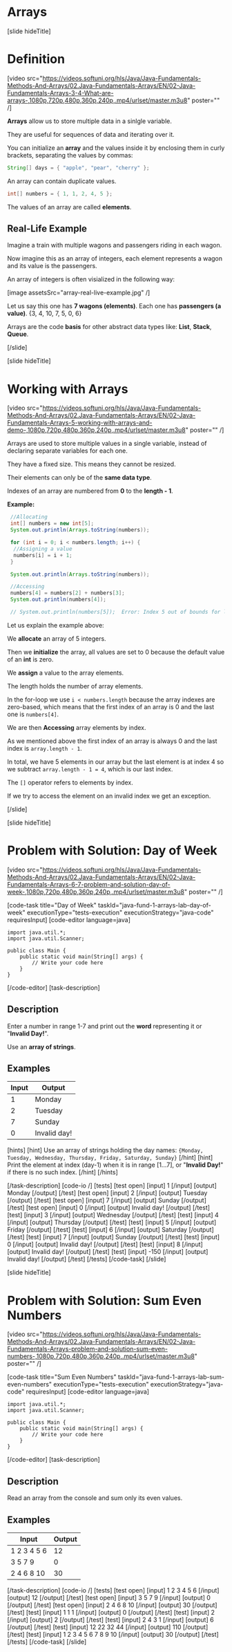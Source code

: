 # Arrays

[slide hideTitle]

# Definition

[video src="https://videos.softuni.org/hls/Java/Java-Fundamentals-Methods-And-Arrays/02.Java-Fundamentals-Arrays/EN/02-Java-Fundamentals-Arrays-3-4-What-are-arrays-,1080p,720p,480p,360p,240p,.mp4/urlset/master.m3u8" poster="" /]

**Arrays** allow us to store multiple data in a sinlgle variable.

They are useful for sequences of data and iterating over it.

You can initialize an **array** and the values inside it by enclosing them in curly brackets, separating the values by commas:

``` java
String[] days = { "apple", "pear", "cherry" };
```

An array can contain duplicate values.

```Java
int[] numbers = { 1, 1, 2, 4, 5 };
```

The values of an array are called **elements**.

## Real-Life Example
Imagine a train with multiple wagons and passengers riding in each wagon.

Now imagine this as an array of integers, each element represents a wagon and its value is the passengers.

An array of integers is often visialized in the following way:

[image assetsSrc="array-real-live-example.jpg" /]

Let us say this one has **7 wagons (elements)**. Each one has **passengers (a value)**. \{3, 4, 10, 7, 5, 0, 6\}

Arrays are the code **basis** for other abstract data types like: **List**, **Stack**, **Queue**.

[/slide]

[slide hideTitle]
# Working with Arrays

[video src="https://videos.softuni.org/hls/Java/Java-Fundamentals-Methods-And-Arrays/02.Java-Fundamentals-Arrays/EN/02-Java-Fundamentals-Arrays-5-working-with-arrays-and-demo-,1080p,720p,480p,360p,240p,.mp4/urlset/master.m3u8" poster="" /]

Arrays are used to store multiple values in a single variable, instead of declaring separate variables for each one.

They have a fixed size. This means they cannot be resized.

Their elements can only be of the **same data type**.

Indexes of an array are numbered from **0** to the **length - 1**.

**Example:**
```Java live
 //Allocating
 int[] numbers = new int[5];
 System.out.println(Arrays.toString(numbers));

 for (int i = 0; i < numbers.length; i++) {
  //Assigning a value
  numbers[i] = i + 1;
 }

 System.out.println(Arrays.toString(numbers));

 //Accessing
 numbers[4] = numbers[2] + numbers[3];
 System.out.println(numbers[4]);

 // System.out.println(numbers[5]);  Error: Index 5 out of bounds for length 5 at Array.
```

Let us explain the example above:

We **allocate** an array of 5 integers.

Then we **initialize** the array, all values are set to 0 because the default value of an **int** is zero.

We **assign** a value to the array elements.

The length holds the number of array elements.

In the for-loop we use `i < numbers.length` because the array indexes are zero-based, which means that the first index of an array is 0 and the last one is `numbers[4]`.

We are then **Accessing** array elements by index.

As we mentioned above the first index of an array is always 0 and the last index is `array.length - 1`.

In total, we have 5 elements in our array but the last element is at index 4 so we subtract `array.length - 1 = 4`, which is our last index.

The `[]` operator refers to elements by index.

If we try to access the element on an invalid index we get an exception.


[/slide]

[slide hideTitle]
# Problem with Solution: Day of Week

[video src="https://videos.softuni.org/hls/Java/Java-Fundamentals-Methods-And-Arrays/02.Java-Fundamentals-Arrays/EN/02-Java-Fundamentals-Arrays-6-7-problem-and-solution-day-of-week-,1080p,720p,480p,360p,240p,.mp4/urlset/master.m3u8" poster="" /]

[code-task title="Day of Week" taskId="java-fund-1-arrays-lab-day-of-week" executionType="tests-execution" executionStrategy="java-code" requiresInput]
[code-editor language=java]
```
import java.util.*;
import java.util.Scanner;

public class Main {
    public static void main(String[] args) {
        // Write your code here
    }
}
```
[/code-editor]
[task-description]
## Description
Enter a number in range 1-7 and print out the **word** representing it or "**Invalid Day!**".

Use an **array of strings**.

## Examples
|**Input**|**Output**|
|-----|------|
| 1 | Monday |
| 2 | Tuesday |
| 7 | Sunday |
| 0 | Invalid day! |

[hints] 
[hint] 
Use an array of strings holding the day names: 
`{Monday, Tuesday, Wednesday, Thursday, Friday, Saturday, Sunday}`
[/hint] 
[hint] 
Print the element at index \(day-1\) when it is in range \[1…7\], or "**Invalid Day!**" if there is no such index.
[/hint] 
[/hints]

[/task-description]
[code-io /]
[tests]
[test open]
[input]
1
[/input]
[output]
Monday
[/output]
[/test]
[test open]
[input]
2
[/input]
[output]
Tuesday
[/output]
[/test]
[test open]
[input]
7
[/input]
[output]
Sunday
[/output]
[/test]
[test open]
[input]
0
[/input]
[output]
Invalid day!
[/output]
[/test]
[test]
[input]
3
[/input]
[output]
Wednesday
[/output]
[/test]
[test]
[input]
4
[/input]
[output]
Thursday
[/output]
[/test]
[test]
[input]
5
[/input]
[output]
Friday
[/output]
[/test]
[test]
[input]
6
[/input]
[output]
Saturday
[/output]
[/test]
[test]
[input]
7
[/input]
[output]
Sunday
[/output]
[/test]
[test]
[input]
0
[/input]
[output]
Invalid day!
[/output]
[/test]
[test]
[input]
8
[/input]
[output]
Invalid day!
[/output]
[/test]
[test]
[input]
-150
[/input]
[output]
Invalid day!
[/output]
[/test]
[/tests]
[/code-task]
[/slide]

[slide hideTitle]
# Problem with Solution: Sum Even Numbers

[video src="https://videos.softuni.org/hls/Java/Java-Fundamentals-Methods-And-Arrays/02.Java-Fundamentals-Arrays/EN/02-Java-Fundamentals-Arrays-problem-and-solution-sum-even-numbers-,1080p,720p,480p,360p,240p,.mp4/urlset/master.m3u8" poster="" /]

[code-task title="Sum Even Numbers" taskId="java-fund-1-arrays-lab-sum-even-numbers" executionType="tests-execution" executionStrategy="java-code" requiresInput]
[code-editor language=java]
```
import java.util.*;
import java.util.Scanner;

public class Main {
    public static void main(String[] args) {
        // Write your code here
    }
}
```
[/code-editor]
[task-description]
## Description
Read an array from the console and sum only its even values.

## Examples
|**Input**|**Output**|
|---|---|
| 1 2 3 4 5 6 | 12|
| 3 5 7 9 | 0 |
| 2 4 6 8 10 | 30|

[/task-description]
[code-io /]
[tests]
[test open]
[input]
1 2 3 4 5 6
[/input]
[output]
12
[/output]
[/test]
[test open]
[input]
3 5 7 9
[/input]
[output]
0
[/output]
[/test]
[test open]
[input]
2 4 6 8 10
[/input]
[output]
30
[/output]
[/test]
[test]
[input]
1 1 1
[/input]
[output]
0
[/output]
[/test]
[test]
[input]
2
[/input]
[output]
2
[/output]
[/test]
[test]
[input]
2 4 3 1
[/input]
[output]
6
[/output]
[/test]
[test]
[input]
12 22 32 44
[/input]
[output]
110
[/output]
[/test]
[test]
[input]
1 2 3 4 5 6 7 8 9 10
[/input]
[output]
30
[/output]
[/test]
[/tests]
[/code-task]
[/slide]
